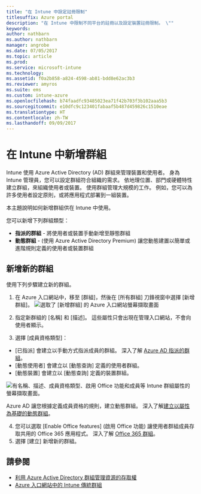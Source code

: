 ```yaml
---
title: "在 Intune 中設定註冊限制"
titlesuffix: Azure portal
description: "在 Intune 中限制不同平台的註冊以及設定裝置註冊限制。 \""
keywords: 
author: nathbarn
ms.author: nathbarn
manager: angrobe
ms.date: 07/05/2017
ms.topic: article
ms.prod: 
ms.service: microsoft-intune
ms.technology: 
ms.assetid: f0a2b858-a824-4598-ab81-bdd8e62ac3b3
ms.reviewer: amyros
ms.suite: ems
ms.custom: intune-azure
ms.openlocfilehash: b74faadfc93485023ea71f42b703f3b102aaa5b3
ms.sourcegitcommit: e10dfc9c123401fabaaf5b487d459826c1510eae
ms.translationtype: HT
ms.contentlocale: zh-TW
ms.lasthandoff: 09/09/2017
---
```

# <a name="add-groups-in-intune"></a>在 Intune 中新增群組
Intune 使用 Azure Active Directory (AD) 群組來管理裝置和使用者。 身為 Intune 管理員，您可以設定群組符合組織的需求。 依地理位置、部門或硬體特性建立群組，來組織使用者或裝置。 使用群組管理大規模的工作。 例如，您可以為許多使用者設定原則，或將應用程式部署到一組裝置。

本主題說明如何新增群組供在 Intune 中使用。

您可以新增下列群組類型：
- **指派的群組** - 將使用者或裝置手動新增至靜態群組
- **動態群組** - (使用 Azure Active Directory Premium) 讓您動態建置以簡單或進階規則定義的使用者或裝置群組

## <a name="add-a-new-group"></a>新增新的群組

使用下列步驟建立新的群組。
1. 在 Azure 入口網站中，移至 [群組]，然後在 [所有群組] 刀鋒視窗中選擇 [新增群組]。
  ![選取了 [新增群組] 的 Azure 入口網站螢幕擷取畫面](./media/groups-add-new.png)
2. 指定新群組的 [名稱] 和 [描述]。 這些屬性只會出現在管理入口網站，不會向使用者顯示。

3. 選擇 [成員資格類型]：
  - [已指派] 會建立以手動方式指派成員的群組。 深入了解 [Azure AD 指派的群組](https://docs.microsoft.com/azure/active-directory/active-directory-groups-create-azure-portal)。
  - [動態使用者] 會建立以 [動態查詢] 定義的使用者群組。
  - [動態裝置] 會建立以 [動態查詢] 定義的裝置群組。

  ![有名稱、描述、成員資格類型、啟用 Office 功能和成員等 Intune 群組屬性的螢幕擷取畫面。](./media/groups-add-properties.png)

  Azure AD 讓您根據定義成員資格的規則，建立動態群組。 深入了解[建立以屬性為基礎的動態群組](https://docs.microsoft.com/azure/active-directory/active-directory-groups-dynamic-membership-azure-portal)。

4. 您可以選取 [Enable Office features] \(啟用 Office 功能) 讓使用者群組成員存取共用的 Office 365 應用程式。 深入了解 [Office 365 群組](https://support.office.com/article/Learn-about-Office-365-groups-b565caa1-5c40-40ef-9915-60fdb2d97fa2)。
5. 選擇 [建立] 新增新的群組。

## <a name="see-also"></a>請參閱
- [利用 Azure Active Directory 群組管理資源的存取權](https://docs.microsoft.com/azure/active-directory/active-directory-manage-groups)
- [Azure 入口網站中的 Intune 傳統群組](groups-get-started.md)
